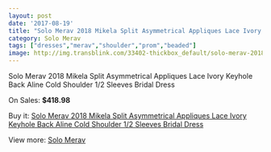 ```yaml
---
layout: post
date: '2017-08-19'
title: "Solo Merav 2018 Mikela Split Asymmetrical Appliques Lace Ivory Keyhole Back Aline Cold Shoulder 1/2 Sleeves Bridal Dress"
category: Solo Merav
tags: ["dresses","merav","shoulder","prom","beaded"]
image: http://img.transblink.com/33402-thickbox_default/solo-merav-2018-mikela-split-asymmetrical-appliques-lace-ivory-keyhole-back-aline-cold-shoulder-1-2-sleeves-bridal-dress.jpg
---
```

Solo Merav 2018 Mikela Split Asymmetrical Appliques Lace Ivory Keyhole Back Aline Cold Shoulder 1/2 Sleeves Bridal Dress

On Sales: **$418.98**
<a href="https://www.transblink.com/en/solo-merav/11198-solo-merav-2018-mikela-split-asymmetrical-appliques-lace-ivory-keyhole-back-aline-cold-shoulder-1-2-sleeves-bridal-dress.html"><amp-img layout="responsive" width="600" height="600" src="//img.transblink.com/33402-thickbox_default/solo-merav-2018-mikela-split-asymmetrical-appliques-lace-ivory-keyhole-back-aline-cold-shoulder-1-2-sleeves-bridal-dress.jpg" alt="Solo Merav 2018 Mikela Split Asymmetrical Appliques Lace Ivory Keyhole Back Aline Cold Shoulder 1/2 Sleeves Bridal Dress 0" /></a>
<a href="https://www.transblink.com/en/solo-merav/11198-solo-merav-2018-mikela-split-asymmetrical-appliques-lace-ivory-keyhole-back-aline-cold-shoulder-1-2-sleeves-bridal-dress.html"><amp-img layout="responsive" width="600" height="600" src="//img.transblink.com/33406-thickbox_default/solo-merav-2018-mikela-split-asymmetrical-appliques-lace-ivory-keyhole-back-aline-cold-shoulder-1-2-sleeves-bridal-dress.jpg" alt="Solo Merav 2018 Mikela Split Asymmetrical Appliques Lace Ivory Keyhole Back Aline Cold Shoulder 1/2 Sleeves Bridal Dress 1" /></a>
<a href="https://www.transblink.com/en/solo-merav/11198-solo-merav-2018-mikela-split-asymmetrical-appliques-lace-ivory-keyhole-back-aline-cold-shoulder-1-2-sleeves-bridal-dress.html"><amp-img layout="responsive" width="600" height="600" src="//img.transblink.com/33405-thickbox_default/solo-merav-2018-mikela-split-asymmetrical-appliques-lace-ivory-keyhole-back-aline-cold-shoulder-1-2-sleeves-bridal-dress.jpg" alt="Solo Merav 2018 Mikela Split Asymmetrical Appliques Lace Ivory Keyhole Back Aline Cold Shoulder 1/2 Sleeves Bridal Dress 2" /></a>
<a href="https://www.transblink.com/en/solo-merav/11198-solo-merav-2018-mikela-split-asymmetrical-appliques-lace-ivory-keyhole-back-aline-cold-shoulder-1-2-sleeves-bridal-dress.html"><amp-img layout="responsive" width="600" height="600" src="//img.transblink.com/33404-thickbox_default/solo-merav-2018-mikela-split-asymmetrical-appliques-lace-ivory-keyhole-back-aline-cold-shoulder-1-2-sleeves-bridal-dress.jpg" alt="Solo Merav 2018 Mikela Split Asymmetrical Appliques Lace Ivory Keyhole Back Aline Cold Shoulder 1/2 Sleeves Bridal Dress 3" /></a>
<a href="https://www.transblink.com/en/solo-merav/11198-solo-merav-2018-mikela-split-asymmetrical-appliques-lace-ivory-keyhole-back-aline-cold-shoulder-1-2-sleeves-bridal-dress.html"><amp-img layout="responsive" width="600" height="600" src="//img.transblink.com/33403-thickbox_default/solo-merav-2018-mikela-split-asymmetrical-appliques-lace-ivory-keyhole-back-aline-cold-shoulder-1-2-sleeves-bridal-dress.jpg" alt="Solo Merav 2018 Mikela Split Asymmetrical Appliques Lace Ivory Keyhole Back Aline Cold Shoulder 1/2 Sleeves Bridal Dress 4" /></a>

Buy it: [Solo Merav 2018 Mikela Split Asymmetrical Appliques Lace Ivory Keyhole Back Aline Cold Shoulder 1/2 Sleeves Bridal Dress](https://www.transblink.com/en/solo-merav/11198-solo-merav-2018-mikela-split-asymmetrical-appliques-lace-ivory-keyhole-back-aline-cold-shoulder-1-2-sleeves-bridal-dress.html "Solo Merav 2018 Mikela Split Asymmetrical Appliques Lace Ivory Keyhole Back Aline Cold Shoulder 1/2 Sleeves Bridal Dress")

View more: [Solo Merav](https://www.transblink.com/en/112-solo-merav "Solo Merav")